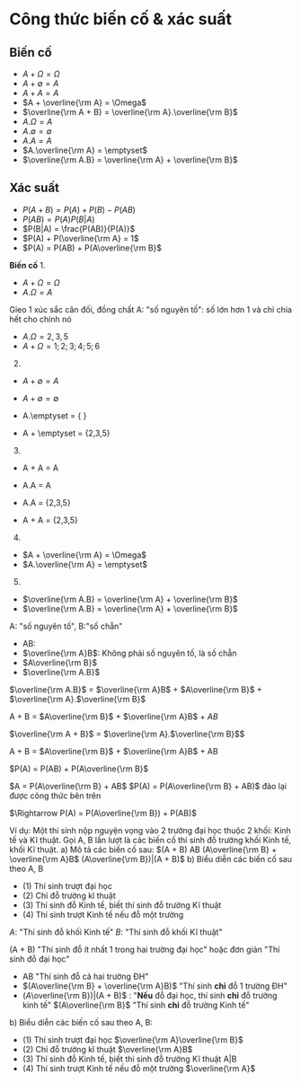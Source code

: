 # Công thức biến cố & xác suất

## **Biến cố**

- $A + \Omega =\Omega$
- $A + \emptyset = A$
- $A + A = A$
- $A + \overline{\rm A} = \Omega$
- $\overline{\rm A + B} = \overline{\rm A}.\overline{\rm B}$
- $A.\Omega = A$
- $A.\emptyset = \emptyset$
- $A.A = A$
- $A.\overline{\rm A} = \emptyset$
- $\overline{\rm A.B} = \overline{\rm A} + \overline{\rm B}$

## **Xác suất**

- $P(A + B) = P(A) + P(B) - P(AB)$
- $P(AB) = P(A)P(B|A)$
- $P(B|A) = \frac{P(AB)}{P(A)}$
- $P(A) + P(\overline{\rm A} = 1$
- $P(A) = P(AB) + P(A\overline{\rm B}$

**Biến cố**
1. 
- $A + \Omega =\Omega$
- $A.\Omega = A$

Gieo 1 xúc sắc cân đối, đồng chất
A: "số nguyên tố": số lớn hơn 1 và chỉ chia hết cho chính nó

- $A.\Omega = {2,3,5}$
- $A + \Omega = {1;2;3;4;5;6}$

2. 
- $A + \emptyset = A$
- $A + \emptyset = \emptyset$

- A.\emptyset = { }
- A + \emptyset = {2,3,5}

3. 
- A + A = A
- A.A = A

- A.A = {2,3,5}
- A + A = {2,3,5}

4.
- $A + \overline{\rm A} = \Omega$
- $A.\overline{\rm A} = \emptyset$

5.

- $\overline{\rm A.B} = \overline{\rm A} + \overline{\rm B}$
- $\overline{\rm A.B} = \overline{\rm A} + \overline{\rm B}$

A: "số nguyên tố", B:"số chẵn"
- AB: 
- $\overline{\rm A}B$: Không phải số nguyên tố, là số chẵn
- $A\overline{\rm B}$
- $\overline{\rm A.B}$

$\overline{\rm A.B}$ = $\overline{\rm A}B$ + $A\overline{\rm B}$ + $\overline{\rm A}.$\overline{\rm B}$

A + B = $A\overline{\rm B}$ + $\overline{\rm A}B$ + $AB$

$\overline{\rm A + B}$ = $\overline{\rm A}.$\overline{\rm B}$$

A + B = $A\overline{\rm B}$ + $\overline{\rm A}B$ + AB

$P(A) = P(AB) + P(A\overline{\rm B}$

$A = P(A\overline{\rm B} + AB$
$P(A) = P(A\overline{\rm B} + AB)$ đảo lại được công thức bên trên

$\Rightarrow P(A) = P(A\overline{\rm B}) + P(AB)$

Ví dụ: Một thí sinh nộp nguyện vọng vào 2 trường đại học thuộc 2 khối: Kinh tế và Kĩ thuật. Gọi A, B lần lượt là các biến cố thí sinh đỗ trường khối Kinh tế, khối Kĩ thuật.
a) Mô tả các biến cố sau: $(A + B)   AB   (A\overline{\rm B} + \overline{\rm A}B$    (A\overline{\rm B})|(A + B)$
b) Biểu diễn các biến cố sau theo A, B
  - (1) Thí sinh trượt đại học
  - (2) Chỉ đỗ trường kĩ thuật
  - (3) Thí sinh đỗ Kinh tế, biết thí sinh đỗ trường Kĩ thuật
  - (4) Thí sinh trượt Kinh tế nếu đỗ một trường

$A$: "Thí sinh đỗ khối Kinh tế"
$B$: "Thí sinh đỗ khối Kĩ thuật"

(A + B) "Thí sinh đỗ ít nhất 1 trong hai trường đại học" hoặc đơn giản "Thí sinh đỗ đại học"
- AB "Thí sinh đỗ cả hai trường ĐH"
- $(A\overline{\rm B} + \overline{\rm A}B)$ "Thí sinh **chỉ** đỗ 1 trường ĐH"
- $(A$\overline{\rm B})|(A + B)$ : "**Nếu** đỗ đại học, thí sinh **chỉ** đỗ trường kinh tế"
  $(A\overline{\rm B}$ "Thí sinh **chỉ** đỗ trường Kinh tế"

b) Biểu diễn các biến cố sau theo A, B:
  - (1) Thí sinh trượt đại học                               $\overline{\rm A}\overline{\rm B}$ 
  - (2) Chỉ đỗ trường kĩ thuật                                  $\overline{\rm A}B$
  - (3) Thí sinh đỗ Kinh tế, biết thí sinh đỗ trường Kĩ thuật   A|B
  - (4) Thí sinh trượt Kinh tế nếu đỗ một trường                $\overline{\rm A}$
